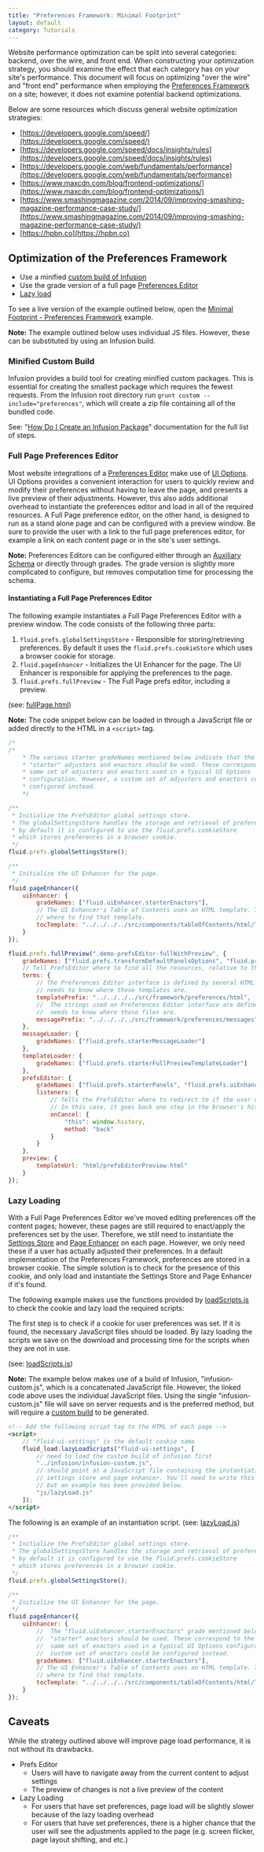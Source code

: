 ```yaml
---
title: "Preferences Framework: Minimal Footprint"
layout: default
category: Tutorials
---
```


Website performance optimization can be split into several categories: backend, over the wire, and front end. When
constructing your optimization strategy, you should examine the effect that each category has on your site's
performance. This document will focus on optimizing "over the wire" and "front end" performance when employing the
[Preferences Framework](../PreferencesFramework.md) on a site; however, it does not examine potential backend
optimizations.

Below are some resources which discuss general website optimization strategies:

* [https://developers.google.com/speed/](https://developers.google.com/speed/)
* [https://developers.google.com/speed/docs/insights/rules](https://developers.google.com/speed/docs/insights/rules)
* [https://developers.google.com/web/fundamentals/performance](https://developers.google.com/web/fundamentals/performance)
* [https://www.maxcdn.com/blog/frontend-optimizations/](https://www.maxcdn.com/blog/frontend-optimizations/)
* [https://www.smashingmagazine.com/2014/09/improving-smashing-magazine-performance-case-study/](https://www.smashingmagazine.com/2014/09/improving-smashing-magazine-performance-case-study/)
* [https://hpbn.co](https://hpbn.co)

## Optimization of the Preferences Framework

* Use a minified [custom build of Infusion](https://github.com/fluid-project/infusion#how-do-i-create-an-infusion-package)
* Use the grade version of a full page [Preferences Editor](../PreferencesEditor.md)
* [Lazy load](https://en.wikipedia.org/wiki/Lazy_loading)

To see a live version of the example outlined below, open the [Minimal Footprint - Preferences
Framework](http://build.fluidproject.org/infusion/examples/framework/preferences/minimalFootprint/) example.

<div class="infusion-docs-note">
    <strong>Note:</strong> The example outlined below uses individual JS files. However, these can be substituted by
    using an Infusion build.
</div>

### Minified Custom Build

Infusion provides a build tool for creating minified custom packages. This is essential for creating the smallest
package which requires the fewest requests. From the Infusion root directory run `grunt custom --include="preferences"`,
which will create a zip file containing all of the bundled code.

See: "[How Do I Create an Infusion
Package](https://github.com/fluid-project/infusion/blob/main/README.md#how-do-i-create-an-infusion-package)"
documentation for the full list of steps.

### Full Page Preferences Editor

Most website integrations of a [Preferences Editor](../PreferencesEditor.md) make use of [UI
Options](../tutorial-userInterfaceOptions/UserInterfaceOptions.md). UI Options provides a convenient interaction for
users to quickly review and modify their preferences without having to leave the page, and presents a live preview of
their adjustments. However, this also adds additional overhead to instantiate the preferences editor and load in all of
the required resources. A Full Page preference editor, on the other hand, is designed to run as a stand alone page and
can be configured with a preview window. Be sure to provide the user with a link to the full page preferences editor,
for example a link on each content page or in the site's user settings.

<div class="infusion-docs-note">
    <strong>Note:</strong> Preferences Editors can be configured either through an <a
    href="../AuxiliarySchemaForPreferencesFramework.md">Auxiliary Schema</a> or directly through grades. The grade
    version is slightly more complicated to configure, but removes computation time for processing the schema.
</div>

#### Instantiating a Full Page Preferences Editor

The following example instantiates a Full Page Preferences Editor with a preview window.
The code consists of the following three parts:

1. `fluid.prefs.globalSettingsStore` - Responsible for storing/retrieving preferences. By default it uses the
   `fluid.prefs.cookieStore` which uses a browser cookie for storage.
2. `fluid.pageEnhancer` - Initializes the UI Enhancer for the page. The UI Enhancer is responsible for applying the
   preferences to the page.
3. `fluid.prefs.fullPreview` - The Full Page prefs editor, including a preview.

(see: [fullPage.html](https://github.com/fluid-project/infusion/blob/main/examples/framework/preferences/minimalFootprint/fullPage.html))

<div class="infusion-docs-note">
    <strong>Note:</strong> The code snippet below can be loaded in through a JavaScript file or added directly to the
    HTML in a <code>&lt;script&gt;</code> tag.
</div>

```javascript
/*
/*
    * The various starter gradeNames mentioned below indicate that the
    * "starter" adjusters and enactors should be used. These correspond to the
    * same set of adjusters and enactors used in a typical UI Options
    * configuration. However, a custom set of adjusters and enactors could be
    * configured instead.
    */

/**
 * Initialize the PrefsEditor global settings store.
 * The globalSettingsStore handles the storage and retrieval of preferences,
 * by default it is configured to use the fluid.prefs.cookieStore
 * which stores preferences in a browser cookie.
 */
fluid.prefs.globalSettingsStore();

/**
 * Initialize the UI Enhancer for the page.
 */
fluid.pageEnhancer({
    uiEnhancer: {
        gradeNames: ["fluid.uiEnhancer.starterEnactors"],
        // The UI Enhancer's Table of Contents uses an HTML template. This tells the component
        // where to find that template.
        tocTemplate: "../../../../src/components/tableOfContents/html/TableOfContents.html"
    }
});

fluid.prefs.fullPreview(".demo-prefsEditor-fullWithPreview", {
    gradeNames: ["fluid.prefs.transformDefaultPanelsOptions", "fluid.prefs.initialModel.starter"],
    // Tell PrefsEditor where to find all the resources, relative to this file
    terms: {
        // The Preferences Editor interface is defined by several HTML templates. The component
        // needs to know where those templates are.
        templatePrefix: "../../../../src/framework/preferences/html",
        //  The strings used on Preferences Editor interface are defined in several JSON files. The component
        //  needs to know where those files are.
        messagePrefix: "../../../../src/framework/preferences/messages"
    },
    messageLoader: {
        gradeNames: ["fluid.prefs.starterMessageLoader"]
    },
    templateLoader: {
        gradeNames: ["fluid.prefs.starterFullPreviewTemplateLoader"]
    },
    prefsEditor: {
        gradeNames: ["fluid.prefs.starterPanels", "fluid.prefs.uiEnhancerRelay"],
        listeners: {
            // Tells the PrefsEditor where to redirect to if the user cancels the operation.
            // In this case, it goes back one step in the browser's history.
            onCancel: {
                "this": window.history,
                method: "back"
            }
        }
    },
    preview: {
        templateUrl: "html/prefsEditorPreview.html"
    }
});
```

### Lazy Loading

With a Full Page Preferences Editor we've moved editing preferences off the content pages; however, these pages are
still required to enact/apply the preferences set by the user. Therefore, we still need to instantiate the [Settings
Store](../SettingsStore.md) and [Page Enhancer](../Enactors.md) on each page. However, we only need these if a user has
actually adjusted their preferences. In a default implementation of the Preferences Framework, preferences are stored in
a browser cookie. The simple solution is to check for the presence of this cookie, and only load and instantiate the
Settings Store and Page Enhancer if it's found.

The following example makes use the functions provided by
[loadScripts.js](https://github.com/fluid-project/infusion/blob/main/examples/framework/preferences/minimalFootprint/js/loadScripts.js)
to check the cookie and lazy load the required scripts:

The first step is to check if a cookie for user preferences was set. If it is found, the necessary JavaScript files
should be loaded. By lazy loading the scripts we save on the download and processing time for the scripts when they are
not in use.

(see:
[loadScripts.js](https://github.com/fluid-project/infusion/blob/main/examples/framework/preferences/minimalFootprint/js/loadScripts.js))

<div class="infusion-docs-note">

<strong>Note:</strong> The example below makes use of a build of Infusion, "infusion-custom.js", which is a
concatenated JavaScript file. However, the linked code above uses the individual JavaScript files. Using the single
"infusion-custom.js" file will save on server requests and is the preferred method, but will require a [custom
build](#minified-custom-build) to be generated.
</div>

```html
<!-- Add the following script tag to the HTML of each page -->
<script>
    // "fluid-ui-settings" is the default cookie name
    fluid_load.lazyLoadScripts("fluid-ui-settings", [
        // need to load the custom build of infusion first
        "../infusion/infusion-custom.js",
        // should point at a JavaScript file containing the instantiation of the
        // settings store and page enhancer. You'll need to write this yourself,
        // but an example has been provided below.
        "js/lazyLoad.js"
    ]);
</script>
```

The following is an example of an instantiation script.
(see: [lazyLoad.js](https://github.com/fluid-project/infusion/blob/main/examples/framework/preferences/minimalFootprint/js/lazyLoad.js))

```javascript
/**
 * Initialize the PrefsEditor global settings store.
 * The globalSettingsStore handles the storage and retrieval of preferences,
 * by default it is configured to use the fluid.prefs.cookieStore
 * which stores preferences in a browser cookie.
 */
fluid.prefs.globalSettingsStore();

/**
 * Initialize the UI Enhancer for the page.
 */
fluid.pageEnhancer({
    uiEnhancer: {
        //  The "fluid.uiEnhancer.starterEnactors" grade mentioned below indicate that the
        //  "starter" enactors should be used. These correspond to the
        //  same set of enactors used in a typical UI Options configuration. However, a
        //  custom set of enactors could be configured instead.
        gradeNames: ["fluid.uiEnhancer.starterEnactors"],
        // The UI Enhancer's Table of Contents uses an HTML template. This tells the component
        // where to find that template.
        tocTemplate: "../../../../src/components/tableOfContents/html/TableOfContents.html"
    }
});
```

## Caveats

While the strategy outlined above will improve page load performance, it is not without its drawbacks.

* Prefs Editor
  * Users will have to navigate away from the current content to adjust settings
  * The preview of changes is not a live preview of the content
* Lazy Loading
  * For users that have set preferences, page load will be slightly slower because of the lazy loading overhead
  * For users that have set preferences, there is a higher chance that the user will see the adjustments applied to the
    page (e.g. screen flicker, page layout shifting, and etc.)

